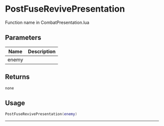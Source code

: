 # PostFuseRevivePresentation

Function name in CombatPresentation.lua

## Parameters

| Name  | Description |
| ----- | ----------- |
| enemy |             |

## Returns

`none`

## Usage

```lua
PostFuseRevivePresentation(enemy)
```

---
